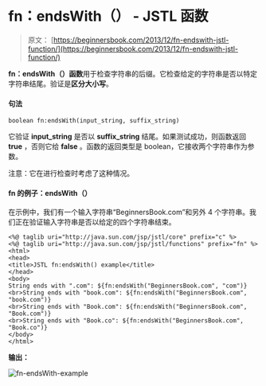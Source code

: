 # fn：endsWith（） - JSTL 函数

> 原文： [https://beginnersbook.com/2013/12/fn-endswith-jstl-function/](https://beginnersbook.com/2013/12/fn-endswith-jstl-function/)

**fn：endsWith（）函数**用于检查字符串的后缀。它检查给定的字符串是否以特定字符串结尾。验证是**区分大小写**。

#### 句法

```
boolean fn:endsWith(input_string, suffix_string)
```

它验证 **input_string** 是否以 **suffix_string** 结尾。如果测试成功，则函数返回 **true** ，否则它给 **false** 。函数的返回类型是 boolean，它接收两个字符串作为参数。

注意：它在进行检查时考虑了这种情况。

#### fn 的例子：endsWith（）

在示例中，我们有一个输入字符串“BeginnersBook.com”和另外 4 个字符串。我们正在验证输入字符串是否以给定的四个字符串结束。

```
<%@ taglib uri="http://java.sun.com/jsp/jstl/core" prefix="c" %>
<%@ taglib uri="http://java.sun.com/jsp/jstl/functions" prefix="fn" %>
<html>
<head>
<title>JSTL fn:endsWith() example</title>
</head>
<body>
String ends with ".com": ${fn:endsWith("BeginnersBook.com", "com")}
<br>String ends with "book.com": ${fn:endsWith("BeginnersBook.com", "book.com")}
<br>String ends with "Book.com": ${fn:endsWith("BeginnersBook.com", "Book.com")}
<br>String ends with "Book.co": ${fn:endsWith("BeginnersBook.com", "Book.co")}
</body>
</html>
```

**输出：**

![fn-endsWith-example](../Images/0ba540e5ddfbf7443019be52aff5f4c6.jpg)